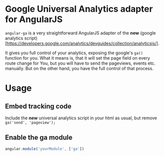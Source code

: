 Google Universal Analytics adapter for AngularJS
================================================

`angular-ga` is a very straightforward AngularJS adapter of the **new** (google analytics script)[https://developers.google.com/analytics/devguides/collection/analyticsjs/]. 

It gives you full control of your analytics, exposing the google's `ga()` function for you.
What it means is, that it will set the page field on every route change for You, but you will have to send the pageviews, events etc. manually. But on the other hand, you have the full control of that process.

Usage
=====

## Embed tracking code

Include the **new** universal analytics script in your html as usual, but remove `ga('send', 'pageview');`

## Enable the ga module
```js
angular.module('yourModule', ['ga'])
```

